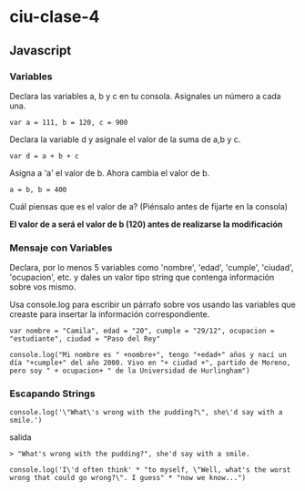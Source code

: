 # ciu-clase-4
## Javascript 
### Variables
Declara las variables a, b y c en tu consola. Asignales un número a cada una.

`var a = 111, b = 120, c = 900`

Declara la variable d y asígnale el valor de la suma de a,b y c.

`var d = a + b + c`

Asigna a 'a' el valor de b. Ahora cambia el valor de b.

`a = b, b = 400`

Cuál piensas que es el valor de a? (Piénsalo antes de fijarte en la consola)

**El valor de a será el valor de b (120) antes de realizarse la modificación**

### Mensaje con Variables

Declara, por lo menos 5 variables como 'nombre', 'edad', 'cumple', 'ciudad', 'ocupacion', etc. 
y dales un valor tipo string que contenga información sobre vos mismo.

Usa console.log para escribir un párrafo sobre vos usando las variables que creaste para insertar la información correspondiente.

`var nombre = "Camila", edad = "20", cumple = "29/12", ocupacion = "estudiante", ciudad = "Paso del Rey"`

`console.log("Mi nombre es " +nombre+", tengo "+edad+" años y nací un día "+cumple+" del año 2000. Vivo en "+ ciudad +", partido de Moreno, pero soy " + ocupacion+ " de la Universidad de Hurlingham")`

### Escapando Strings

`console.log('\"What\'s wrong with the pudding?\", she\'d say with a smile.')`

salida

`> "What's wrong with the pudding?", she'd say with a smile.`


`console.log('I\'d often think' * "to myself, \"Well, what's the worst wrong that could go wrong?\". I guess" * "now we know...") `



